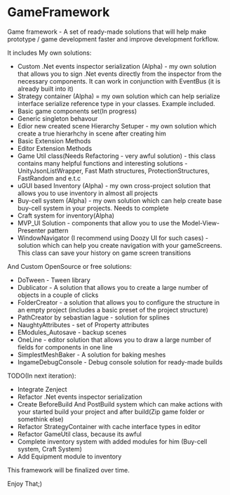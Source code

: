 # GameFramework

Game framework - A set of ready-made solutions that will help make prototype / game development faster and improve development forkflow.

It includes My own solutions:
- Custom .Net events inspector serialization (Alpha) - my own solution that allows you to sign .Net events directly from the inspector from the necessary components. It can work in conjunction with EventBus (it is already built into it)
- Strategy container (Alpha) = my own solution which can help serialize interface serialize reference type in your classes. Example included.
- Basic game components set(In progress)
- Generic singleton behavour
- Edior new created scene Hierarchy Setuper - my own solution which create a true hierarhchy in scene after creating him
- Basic Extension Methods
- Editor Extension Methods
- Game Util class(Needs Refactoring - very awful solution) - this class contains many helpful functions and interesting solutions - UnityJsonListWrapper, Fast Math structures, ProtectionStructures, FastRandom and e.t.c
- uGUI based Inventory (Alpha) - my own cross-project solution that allows you to use inventory in almost all projects
- Buy-cell system (Alpha) - my own solution which can help create base buy-cell system in your projects. Needs to complete
- Craft system for inventory(Alpha)
- MVP_UI Solution - components that allow you to use the Model-View-Presenter pattern
- WindowNavigator (I recommend using Doozy UI for such cases) - solution which can help you create navigation with your gameScreens. This class can save your history on game screen transitions

And Custom OpenSource or free solutions:
- DoTween - Tween library
- Dublicator - A solution that allows you to create a large number of objects in a couple of clicks
- FolderCreator - a solution that allows you to configure the structure in an empty project (includes a basic preset of the project structure)
- PathCreator by sebastian lague - solution for splines
- NaughtyAttributes - set of Property attributes
- EModules_Autosave - backup scenes
- OneLine - editor solution that allows you to draw a large number of fields for components in one line
- SimplestMeshBaker - A solution for baking meshes
- IngameDebugConsole - Debug console solution for ready-made builds

TODO(In next iteration):
- Integrate Zenject
- Refactor .Net events inspector serialization
- Create BeforeBuild And PostBuild system which can make actions with your started build your project and after build(Zip game folder or somethink else)
- Refactor StrategyContainer with cache interface types in editor
- Refactor GameUtil class, because its awful
- Complete inventory system with added modules for him (Buy-cell system, Craft System)
- Add Equipment module to inventory

This framework will be finalized over time.

Enjoy That;)